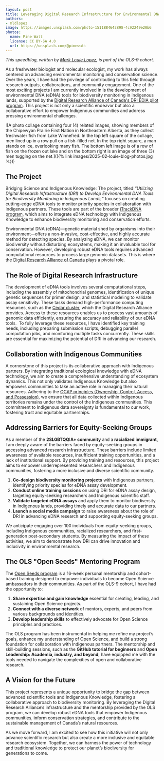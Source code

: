 ```yaml
---
layout: post
title: Leveraging Digital Research Infrastructure for Environmental DNA Tools in Monitoring Indigenous Territories.
authors:
- mldlopez
image: https://images.unsplash.com/photo-1511884642898-4c92249e20b6
photos:
  name: Pine Watt
  license: CC BY-SA 4.0
  url: https://unsplash.com/@pinewatt
---
```


*This speedblog, written by [Mark Louie Lopez](https://marklouielopez.weebly.com/), is part of the OLS-9 cohort.*

As a freshwater biologist and molecular ecologist, my work has always centered on advancing environmental monitoring and conservation science. 
Over the years, I have had the privilege of contributing to this field through research outputs, collaborations, and community engagement. 
One of the most exciting projects I am currently involved in is the development of environmental DNA (eDNA) tools for biodiversity monitoring in Indigenous lands, supported by the [Digital Research Alliance of Canada's DRI EDIA pilot program](https://alliancecan.ca/en/initiatives/dri-investments). 
This project is not only a scientific endeavor but also a collaborative effort to empower Indigenous communities and address pressing environmental challenges.

![A photo collage containing four (4) related images, showing members of the Chipewyan Prairie First Nation in Northeastern Alberta, as they collect freshwater fish from Lake Winnefred. In the top left square of the collage, men lined up in a row pull on a fish-filled net. In the top right square, a man stands on ice, overlooking many fish. The bottom left image is of a row of fish on the frozen out lake and on the bottom right is an image of three (3) men tugging on the net.](({% link images/2025-02-louie-blog-photos.jpg %}))

## The Project
Bridging Science and Indigenous Knowledge: The project, titled *“Utilizing Digital Research Infrastructure (DRI) to Develop Environmental DNA Tools for Biodiversity Monitoring in Indigenous Lands,”* focuses on creating cutting-edge eDNA tools to monitor priority species in collaboration with Indigenous partners. 
These tools are part of the broader [iTrackDNA program](https://itrackdna.ca/), which aims to integrate eDNA technology with Indigenous Knowledge to enhance biodiversity monitoring and conservation efforts.

Environmental DNA (eDNA)—genetic material shed by organisms into their environment—offers a non-invasive, cost-effective, and highly accurate method for detecting species. 
By analyzing eDNA, we can monitor biodiversity without disturbing ecosystems, making it an invaluable tool for conservation. However, developing robust eDNA tools requires advanced computational resources to process large genomic datasets. 
This is where the [Digital Research Alliance of Canada](https://alliancecan.ca/en) plays a pivotal role.

## The Role of Digital Research Infrastructure
The development of eDNA tools involves several computational steps, including the assembly of mitochondrial genomes, identification of unique genetic sequences for primer design, and statistical modeling to validate assay sensitivity. 
These tasks demand high-performance computing resources, such as the [Cedar cluster](https://docs.alliancecan.ca/wiki/Cedar), which the Digital Research Alliance provides. Access to these resources enables us to process vast amounts of genomic data efficiently, ensuring the accuracy and reliability of our eDNA tools.
​
To fully leverage these resources, I have identified key training needs, including preparing submission scripts, debugging parallel computation jobs, and monitoring multiple tasks concurrently. 
These skills are essential for maximizing the potential of DRI in advancing our research.

## Collaboration with Indigenous Communities
A cornerstone of this project is its collaborative approach with Indigenous partners. By integrating traditional ecological knowledge with eDNA technology, we aim to create a comprehensive understanding of ecosystem dynamics. 
This not only validates Indigenous Knowledge but also empowers communities to take an active role in managing their natural resources.
Adhering to the [OCAP principles (Ownership, Control, Access, and Possession)](https://fnigc.ca/ocap-training/), we ensure that all data collected within Indigenous territories remains under the control of the Indigenous communities. 
This commitment to Indigenous data sovereignty is fundamental to our work, fostering trust and equitable partnerships.

## Addressing Barriers for Equity-Seeking Groups
As a member of the **2SLGBTQQIA+ community** and a **racialized immigrant**, I am deeply aware of the barriers faced by equity-seeking groups in accessing advanced research infrastructure. 
These barriers include limited awareness of available resources, insufficient training opportunities, and a lack of institutional support. 
By providing training and resources, this project aims to empower underrepresented researchers and Indigenous communities, fostering a more inclusive and diverse scientific community.
1. **Co-design biodiversity monitoring projects** with Indigenous partners, identifying priority species for eDNA assay development.
2. **Conduct online training sessions** on using DRI for eDNA assay design, targeting equity-seeking researchers and Indigenous scientific staff.
3. **Validate targeted eDNA assays** and apply them to monitor biodiversity in Indigenous lands, providing timely and accurate data to our partners.
4. **Launch a social media campaign** to raise awareness about the role of DRI in advancing eDNA research and supporting equity-seeking groups.

We anticipate engaging over 100 individuals from equity-seeking groups, including Indigenous communities, racialized researchers, and first-generation post-secondary students. 
By measuring the impact of these activities, we aim to demonstrate how DRI can drive innovation and inclusivity in environmental research.

## The OLS "Open Seeds" Mentoring Program
The [Open Seeds program](https://we-are-ols.org/openseeds/) is a 16-week personal mentorship and cohort-based training designed to empower individuals to become Open Science ambassadors in their communities. As part of the OLS-9 cohort, I have had the opportunity to:
1. **Share expertise and gain knowledge** essential for creating, leading, and sustaining Open Science projects.
2. **Connect with a diverse network** of mentors, experts, and peers from various backgrounds and identities.
3. **Develop leadership skills** to effectively advocate for Open Science principles and practices.

The OLS program has been instrumental in helping me refine my project’s goals, enhance my understanding of Open Science, and build a strong foundation for collaboration with Indigenous partners. 
The mentorship and skill-building sessions, such as the **GitHub tutorial for beginners** and **Open Leadership: Academia, industry, and beyond**, have equipped me with the tools needed to navigate the complexities of open and collaborative research.
​
## A Vision for the Future
This project represents a unique opportunity to bridge the gap between advanced scientific tools and Indigenous Knowledge, fostering a collaborative approach to biodiversity monitoring. 
By leveraging the Digital Research Alliance’s infrastructure and the mentorship provided by the OLS program, we can develop robust eDNA tools that empower Indigenous communities, inform conservation strategies, and contribute to the sustainable management of Canada’s natural resources.

As we move forward, I am excited to see how this initiative will not only advance scientific research but also create a more inclusive and equitable research ecosystem. 
Together, we can harness the power of technology and traditional knowledge to protect our planet’s biodiversity for generations to come.
